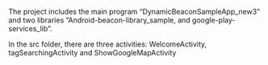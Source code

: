 The project includes the main program “DynamicBeaconSampleApp_new3” and two libraries “Android-beacon-library_sample, and google-play-services_lib”.


In the src folder, there are three activities:
 WelcomeActivity, tagSearchingActivity and ShowGoogleMapActivity



